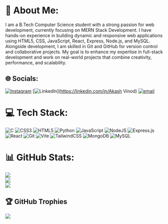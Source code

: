# 💫 About Me:
I am a B.Tech Computer Science student with a strong passion for web development, currently focusing on MERN Stack Development. I have hands-on experience in building dynamic and responsive web applications using HTML5, CSS, JavaScript, React, Express, Node.js, and MySQL. Alongside development, I am skilled in Git and GitHub for version control and collaborative projects. My goal is to enhance my expertise in full-stack development and work on real-world projects that combine creativity, performance, and scalability.


## 🌐 Socials:
[![Instagram](https://img.shields.io/badge/Instagram-%23E4405F.svg?logo=Instagram&logoColor=white)](https://instagram.com/akash_vinod_9809) [![LinkedIn](https://img.shields.io/badge/LinkedIn-%230077B5.svg?logo=linkedin&logoColor=white)](https://linkedin.com/in/Akash Vinod) [![email](https://img.shields.io/badge/Email-D14836?logo=gmail&logoColor=white)](mailto:vinodakash03@gmail.com) 

# 💻 Tech Stack:
![C](https://img.shields.io/badge/c-%2300599C.svg?style=plastic&logo=c&logoColor=white) ![CSS3](https://img.shields.io/badge/css3-%231572B6.svg?style=plastic&logo=css3&logoColor=white) ![HTML5](https://img.shields.io/badge/html5-%23E34F26.svg?style=plastic&logo=html5&logoColor=white) ![Python](https://img.shields.io/badge/python-3670A0?style=plastic&logo=python&logoColor=ffdd54) ![JavaScript](https://img.shields.io/badge/javascript-%23323330.svg?style=plastic&logo=javascript&logoColor=%23F7DF1E) ![NodeJS](https://img.shields.io/badge/node.js-6DA55F?style=plastic&logo=node.js&logoColor=white) ![Express.js](https://img.shields.io/badge/express.js-%23404d59.svg?style=plastic&logo=express&logoColor=%2361DAFB) ![React](https://img.shields.io/badge/react-%2320232a.svg?style=plastic&logo=react&logoColor=%2361DAFB) ![Git](https://img.shields.io/badge/git-%23F05033.svg?style=plastic&logo=git&logoColor=white) ![Vite](https://img.shields.io/badge/vite-%23646CFF.svg?style=plastic&logo=vite&logoColor=white) ![TailwindCSS](https://img.shields.io/badge/tailwindcss-%2338B2AC.svg?style=plastic&logo=tailwind-css&logoColor=white) ![MongoDB](https://img.shields.io/badge/MongoDB-%234ea94b.svg?style=plastic&logo=mongodb&logoColor=white) ![MySQL](https://img.shields.io/badge/mysql-4479A1.svg?style=plastic&logo=mysql&logoColor=white)
# 📊 GitHub Stats:
![](https://github-readme-stats.vercel.app/api?username=Akashvinod23444&theme=synthwave&hide_border=false&include_all_commits=true&count_private=false)<br/>
![](https://nirzak-streak-stats.vercel.app/?user=Akashvinod23444&theme=synthwave&hide_border=false)<br/>
![](https://github-readme-stats.vercel.app/api/top-langs/?username=Akashvinod23444&theme=synthwave&hide_border=false&include_all_commits=true&count_private=false&layout=compact)

## 🏆 GitHub Trophies
![](https://github-profile-trophy.vercel.app/?username=Akashvinod23444&theme=radical&no-frame=false&no-bg=true&margin-w=4)
